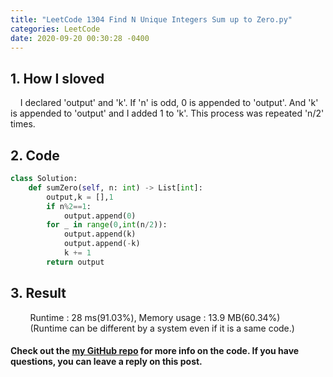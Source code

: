 ```yaml
---
title: "LeetCode 1304 Find N Unique Integers Sum up to Zero.py"
categories: LeetCode
date: 2020-09-20 00:30:28 -0400
---
```


## 1. How I sloved
&nbsp;&nbsp;&nbsp;&nbsp;I declared 'output' and 'k'. If 'n' is odd, 0 is appended to 'output'. And 'k' is appended to 'output' and I added 1 to 'k'. This process was repeated 'n/2' times.

## 2. Code
```python
class Solution:
    def sumZero(self, n: int) -> List[int]:
        output,k = [],1
        if n%2==1:
            output.append(0)
        for _ in range(0,int(n/2)):
            output.append(k)
            output.append(-k)
            k += 1
        return output
```

## 3. Result
&nbsp;&nbsp;&nbsp;&nbsp;&nbsp;&nbsp;&nbsp;&nbsp;Runtime : 28 ms(91.03%), Memory usage : 13.9 MB(60.34%)  
&nbsp;&nbsp;&nbsp;&nbsp;&nbsp;&nbsp;&nbsp;&nbsp;(Runtime can be different by a system even if it is a same code.)

#### Check out the [my GitHub repo][hyuk-gh] for more info on the code. If you have questions, you can leave a reply on this post.

[hyuk-gh]:   https://github.com/dlgur1994/StudyAlgorithms
